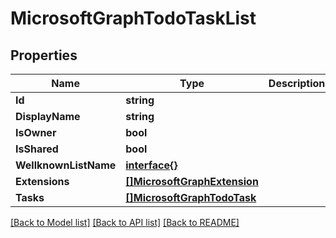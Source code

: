 # MicrosoftGraphTodoTaskList

## Properties

Name | Type | Description | Notes
------------ | ------------- | ------------- | -------------
**Id** | **string** |  | [optional] 
**DisplayName** | **string** |  | [optional] 
**IsOwner** | **bool** |  | [optional] 
**IsShared** | **bool** |  | [optional] 
**WellknownListName** | [**interface{}**](.md) |  | [optional] 
**Extensions** | [**[]MicrosoftGraphExtension**](microsoft.graph.extension.md) |  | [optional] 
**Tasks** | [**[]MicrosoftGraphTodoTask**](microsoft.graph.todoTask.md) |  | [optional] 

[[Back to Model list]](../README.md#documentation-for-models) [[Back to API list]](../README.md#documentation-for-api-endpoints) [[Back to README]](../README.md)


